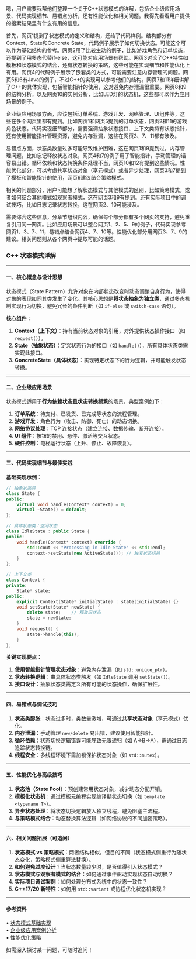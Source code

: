 嗯，用户需要我帮他们整理一个关于C++状态模式的详解，包括企业级应用场景、代码实现细节、易错点分析，还有性能优化和相关问题。我得先看看用户提供的搜索结果里有什么有用的信息。

首先，网页1提到了状态模式的定义和结构，还给了代码样例。结构部分有Context、State和Concrete State，代码例子展示了如何切换状态。可能这个可以作为基础结构的参考。网页2用了比较生动的例子，比如游戏角色和订单状态，还提到了用多态代替if-else，这可能对应用场景有帮助。网页3讨论了C++特性如模板和状态模式的结合，还有状态转换的策略，这些可能在实现细节和性能优化上有用。网页4的代码例子展示了嵌套类的方式，可能需要注意内存管理的问题。网页5和6有Java的例子，不过C++的实现可以参考他们的结构。网页7和11详细讲解了C++的具体实现，包括智能指针的使用，这对避免内存泄漏很重要。网页8和9的结构分析，以及网页10的实例分析，比如LED灯的状态机，这些都可以作为应用场景的例子。

企业级应用场景方面，应该包括订单系统、游戏开发、网络管理、UI组件等，这些在多个网页里都有提到。比如网页1和网页5提到的订单状态，网页2和11的游戏角色状态。代码实现细节部分，需要强调抽象状态接口、上下文类持有状态指针，还有使用智能指针管理资源，避免内存泄漏，这些在网页3、7、11都有涉及。

易错点方面，状态类数量过多可能导致维护困难，这在网页1和9提到过。内存管理问题，比如忘记释放状态对象，网页4和7的例子用了智能指针，手动管理的话容易出错。循环依赖和状态转换条件处理不当，网页10和12有提到这些情况。性能优化部分，可以考虑共享状态对象（享元模式）或者异步处理，网页3和7提到了模板和智能指针的使用，网页9建议结合策略模式。

相关的问题部分，用户可能想了解状态模式与其他模式的区别，比如策略模式，或者如何结合其他模式如观察者模式，这在网页3和9有提到。还有实际项目中的调试技巧，比如日志记录状态转换，这在网页2、10可能涉及。

需要综合这些信息，分章节组织内容，确保每个部分都有多个网页的支持，避免重复引用同一网页。比如应用场景可以整合网页1、2、5、9的例子，代码实现参考网页1、3、7、11，易错点结合网页4、7、10等。性能优化部分用网页3、7、9的建议。相关问题则从各个网页中提取可能的话题。




### C++ 状态模式详解

---

#### **一、核心概念与设计思想**  
状态模式（State Pattern）允许对象在内部状态改变时动态调整自身行为，使得对象的表现如同其类发生了变化。其核心思想是**将状态抽象为独立类**，通过多态机制实现行为切换，避免冗长的条件判断（如 `if-else` 或 `switch-case` 语句）。

**核心组件**：  
1. **Context（上下文）**：持有当前状态对象的引用，对外提供状态操作接口（如 `request()`）。  
2. **State（抽象状态）**：定义状态行为的接口（如 `handle()`），所有具体状态类需实现此接口。  
3. **ConcreteState（具体状态）**：实现特定状态下的行为逻辑，并可能触发状态转换。

---

#### **二、企业级应用场景**  
状态模式适用于**行为依赖状态且状态转换频繁**的场景，典型案例如下：  
1. **订单系统**：待支付、已发货、已完成等状态的流程管理。  
2. **游戏开发**：角色行为（攻击、防御、死亡）的动态切换。  
3. **网络协议处理**：TCP 连接状态（建立连接、数据传输、断开连接）。  
4. **UI 组件**：按钮的禁用、悬停、激活等交互状态。  
5. **硬件控制**：电梯运行状态（上升、停止、故障恢复）。

---

#### **三、代码实现细节与最佳实践**  
**基础实现示例**：  
```cpp
// 抽象状态类
class State {
public:
    virtual void handle(Context* context) = 0;
    virtual ~State() = default;
};

// 具体状态类：空闲状态
class IdleState : public State {
public:
    void handle(Context* context) override {
        std::cout << "Processing in Idle State" << std::endl;
        context->setState(new ActiveState()); // 触发状态切换
    }
};

// 上下文类
class Context {
private:
    State* state;
public:
    explicit Context(State* initialState) : state(initialState) {}
    void setState(State* newState) {
        delete state;    // 释放旧状态
        state = newState;
    }
    void request() {
        state->handle(this);
    }
};
```

**关键实现要点**：  
1. **使用智能指针管理状态对象**：避免内存泄漏（如 `std::unique_ptr`）。  
2. **状态转换逻辑**：由具体状态类触发（如 `IdleState` 调用 `setState()`）。  
3. **接口设计**：抽象状态类需定义所有可能的状态操作，确保扩展性。  

---

#### **四、易错点与调试技巧**  
1. **状态类膨胀**：状态过多时，类数量激增，可通过**共享状态对象**（享元模式）优化。  
2. **内存泄漏**：手动管理 `new/delete` 易出错，建议使用智能指针。  
3. **循环依赖**：状态切换逻辑错误可能导致无限递归（如 A→B→A），需通过日志追踪状态转换链。  
4. **线程安全**：多线程环境下需加锁保护状态对象（如 `std::mutex`）。  

---

#### **五、性能优化与高级技巧**  
1. **状态池（State Pool）**：预创建常用状态对象，减少动态分配开销。  
2. **模板化状态机**：通过模板元编程实现编译期状态切换（如 `template <typename T>`）。  
3. **异步状态处理**：将状态切换逻辑放入独立线程，避免阻塞主流程。  
4. **与策略模式结合**：动态替换算法逻辑（如网络协议的不同加密策略）。  

---

#### **六、相关问题拓展（可追问）**  
1. **状态模式 vs 策略模式**：两者结构相似，但目的不同（状态模式侧重行为随状态变化，策略模式侧重算法替换）。  
2. **如何避免过度设计**？当状态数量较少时，是否值得引入状态模式？  
3. **状态模式与观察者模式的结合**：如何通过事件驱动实现状态自动切换？  
4. **实际项目调试案例**：如何处理分布式系统中的状态一致性？  
5. **C++17/20 新特性**：如何用 `std::variant` 或协程优化状态机实现？  

---

#### **参考资料**  
• [状态模式基础实现](https://example.com/state-pattern)   
• [企业级应用案例分析](https://example.com/state-use-cases)   
• [性能优化策略](https://example.com/state-optimization)   

如需深入探讨某一问题，可随时追问！